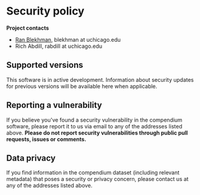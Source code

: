 # Security policy

**Project contacts**
* [Ran Blekhman](http://blekhmanlab.org), blekhman at uchicago.edu
* Rich Abdill, rabdill at uchicago.edu

## Supported versions
This software is in active development. Information about security updates for previous versions will be available here when applicable.

## Reporting a vulnerability
If you believe you've found a security vulnerability in the compendium software, please report it to us via email to any of the addresses listed above. **Please do not report security vulnerabilities through public pull requests, issues or comments.**

## Data privacy
If you find information in the compendium dataset (including relevant metadata) that poses a security or privacy concern, please contact us at any of the addresses listed above.
